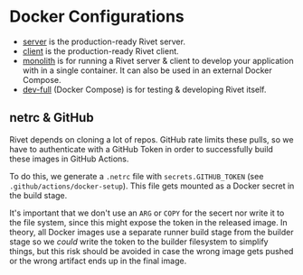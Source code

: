 # Docker Configurations

- [server](./server/) is the production-ready Rivet server.
- [client](./client/) is the production-ready Rivet client.
- [monolith](./dev-monolith/) is for running a Rivet server & client to develop your application with in a single container. It can also be used in an external Docker Compose.
- [dev-full](./dev-full/) (Docker Compose) is for testing & developing Rivet itself.

## netrc & GitHub

Rivet depends on cloning a lot of repos. GitHub rate limits these pulls, so we
have to authenticate with a GitHub Token in order to successfully build these
images in GitHub Actions.

To do this, we generate a `.netrc` file with `secrets.GITHUB_TOKEN` (see
`.github/actions/docker-setup`). This file gets mounted as a Docker secret in
the build stage.

It's important that we don't use an `ARG` or `COPY` for the secert nor write it
to the file system, since this might expose the token in the released image. In
theory, all Docker images use a separate runner build stage from the builder
stage so we _could_ write the token to the builder filesystem to simplify
things, but this risk should be avoided in case the wrong image gets pushed or
the wrong artifact ends up in the final image.

